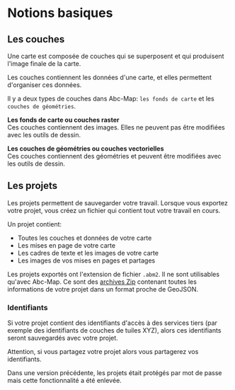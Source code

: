 <a name="basics"></a>

# Notions basiques

## Les couches

Une carte est composée de couches qui se superposent et qui produisent l'image finale de la carte.

Les couches contiennent les données d'une carte, et elles permettent d'organiser ces données.

Il y a deux types de couches dans Abc-Map: `les fonds de carte` et les `couches de géométries`.

**Les fonds de carte ou couches raster**  
Ces couches contiennent des images. Elles ne peuvent pas être modifiées avec les outils de dessin.

**Les couches de géométries ou couches vectorielles**  
Ces couches contiennent des géométries et peuvent être modifiées avec les outils de dessin.

## Les projets

Les projets permettent de sauvegarder votre travail. Lorsque vous exportez votre projet, vous créez un fichier qui contient tout votre travail en cours.

Un projet contient:

- Toutes les couches et données de votre carte
- Les mises en page de votre carte
- Les cadres de texte et les images de votre carte
- Les images de vos mises en pages et partages

Les projets exportés ont l'extension de fichier `.abm2`. Il ne sont utilisables qu'avec Abc-Map. Ce sont des
<a href="https://fr.wikipedia.org/wiki/ZIP_(format_de_fichier)" target="_blank">archives Zip</a> contenant toutes les informations de votre projet dans un
format proche de GeoJSON.

### Identifiants

Si votre projet contient des identifiants d'accès à des services tiers (par exemple des identifiants de couches de tuiles XYZ), alors ces identifiants seront
sauvegardés avec votre projet.

Attention, si vous partagez votre projet alors vous partagerez vos identifiants.

<div class='alert alert-info'>
Dans une version précédente, les projets était protégés par mot de passe mais cette fonctionnalité a été enlevée.
</div>
